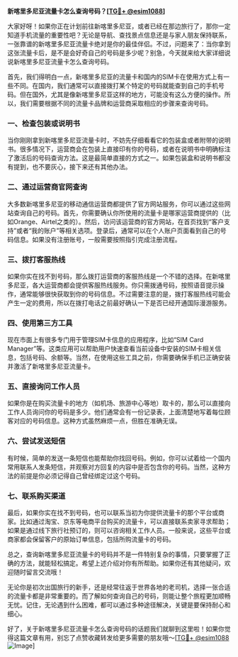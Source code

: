 **新喀里多尼亚流量卡怎么查询号码？[[TG💪+ @esim1088](https://t.me/s/esim1088)]**

大家好呀！如果你正在计划前往新喀里多尼亚，或者已经在那边旅行了，那你一定知道手机流量的重要性吧？无论是导航、查找景点信息还是与家人朋友保持联系，一张靠谱的新喀里多尼亚流量卡绝对是你的最佳伴侣。不过，问题来了：当你拿到这张流量卡后，是不是会好奇自己的号码是多少呢？别急，今天就来给大家详细说说新喀里多尼亚流量卡怎么查询号码。

首先，我们得明白一点，新喀里多尼亚的流量卡和国内的SIM卡在使用方式上有一些不同。在国内，我们通常可以直接拨打某个特定的号码就能查到自己的手机号码。但在国外，尤其是像新喀里多尼亚这样的地方，可能没有这么方便的操作。所以，我们需要根据不同的流量卡品牌和运营商采取相应的步骤来查询号码。

### 一、检查包装或说明书

当你刚刚拿到新喀里多尼亚流量卡时，不妨先仔细看看它的包装盒或者附带的说明书。很多情况下，运营商会在包装上直接印有你的号码，或者在说明书中明确标注了激活后的号码查询方法。这是最简单直接的方式之一。如果包装盒和说明书都没有提到，也不要灰心，接下来还有其他办法。

### 二、通过运营商官网查询

大多数新喀里多尼亚的移动通信运营商都提供了官方网站服务，你可以通过这些网站查询自己的号码。首先，你需要确认你所使用的流量卡是哪家运营商提供的（比如Orange、Airtel之类的）。然后，访问该运营商的官方网站，在首页找到“客户支持”或者“我的账户”等相关选项。登录后，通常可以在个人账户页面看到自己的号码信息。如果没有注册账号，一般需要按照指引完成注册流程。

### 三、拨打客服热线

如果你实在找不到号码，那么拨打运营商的客服热线是一个不错的选择。在新喀里多尼亚，各大运营商都会提供客服热线服务。你只需拨通号码，按照语音提示操作，通常能够很快获取到你的号码信息。不过需要注意的是，拨打客服热线可能会产生一定的费用，所以在拨打电话之前最好确认一下是否已经开通国际漫游服务。

### 四、使用第三方工具

现在市面上有很多专门用于管理SIM卡信息的应用程序，比如“SIM Card Manager”等。这类应用可以帮助用户快速查看当前设备中安装的SIM卡相关信息，包括号码、余额等。当然，在使用这些工具之前，你需要确保手机已正确安装并激活了新喀里多尼亚流量卡。

### 五、直接询问工作人员

如果你是在购买流量卡的地方（如机场、旅游中心等地）取卡的，那么可以直接向工作人员询问你的号码是多少。他们通常会有一份记录表，上面清楚地写着每位顾客对应的号码信息。这种方式虽然麻烦一点，但胜在准确无误。

### 六、尝试发送短信

有时候，简单的发送一条短信也能帮助你找回号码。例如，你可以试着给一个国内常用联系人发条短信，并观察对方回复的内容中是否包含你的号码。当然，这种方法的前提是你必须记得自己曾经绑定过这个号码。

### 七、联系购买渠道

最后，如果你实在找不到号码，也可以联系当初为你提供流量卡的那个平台或商家。比如通过淘宝、京东等电商平台购买的流量卡，可以直接联系卖家寻求帮助；如果是通过线下旅行社预订的，则可以咨询相关工作人员。一般来说，这些平台或商家都会保留客户的原始订单信息，包括所购流量卡的号码。

总之，查询新喀里多尼亚流量卡的号码并不是一件特别复杂的事情，只要掌握了正确的方法，就能轻松搞定。希望上述介绍对你有所帮助。如果你还有其他疑问，欢迎随时留言交流哦！

无论你是初次出国旅行的新手，还是经常往返于世界各地的老司机，选择一张合适的流量卡都是非常重要的。而了解如何查询自己的号码，则能让整个旅程更加顺畅无忧。记住，无论遇到什么困难，都可以通过多种途径解决，关键是要保持耐心和细心。

好了，关于新喀里多尼亚流量卡怎么查询号码的话题我们就聊到这里啦！如果你觉得这篇文章有用，别忘了点赞收藏转发给更多需要的朋友哦～[[TG💪+ @esim1088](https://t.me/s/esim1088) ![Image](https://i.postimg.cc/4NQfJmqS/Snipaste-2025-05-13-00-14-12.png)]